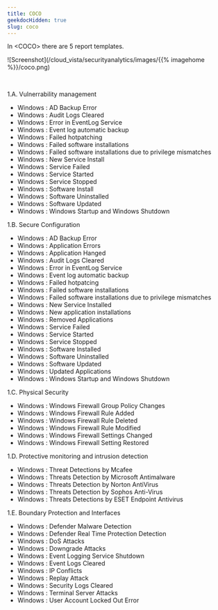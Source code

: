 ```yaml
---
title: COCO
geekdocHidden: true
slug: coco
---
```


In \<COCO> there are 5 report templates.

![Screenshot](/cloud_vista/securityanalytics/images/{{% imagehome %}}/coco.png)

&nbsp;

1.A. Vulnerrability management
* Windows : AD Backup Error
* Windows : Audit Logs Cleared
* Windows : Error in EventLog Service
* Windows : Event log automatic backup
* Windows : Failed hotpatching
* Windows : Failed software installations
* Windows : Failed software installations due to privilege mismatches
* Windows : New Service Install
* Windows : Service Failed
* Windows : Service Started
* Windows : Service Stopped
* Windows : Software Install
* Windows : Software Uninstalled
* Windows : Software Updated
* Windows : Windows Startup and Windows Shutdown

1.B. Secure Configuration
* Windows : AD Backup Error
* Windows : Application Errors
* Windows : Application Hanged
* Windows : Audit Logs Cleared
* Windows : Error in EventLog Service
* Windows : Event log automatic backup
* Windows : Failed hotpatcing
* Windows : Failed software installations
* Windows : Failed software installations due to privilege mismatches
* Windows : New Service Installed
* Windows : New application installations
* Windows : Removed Applications
* Windows : Service Failed
* Windows : Service Started
* Windows : Service Stopped
* Windows : Software Installed
* Windows : Software Uninstalled
* Windows : Software Updated
* Windows : Updated Applications
* Windows : Windows Startup and Windows Shutdown

1.C. Physical Security
* Windows : Windows Firewall Group Policy Changes
* Windows : Windows Firewall Rule Added
* Windows : Windows Firewall Rule Deleted
* Windows : Windows Firewall Rule Modified
* Windows : Windows Firewall Settings Changed
* Windows : Windows Firewall Setting Restored

1.D. Protective monitoring and intrusion detection
* Windows : Threat Detections by Mcafee
* Windows : Threats Detection by Microsoft Antimalware
* Windows : Threats Detection by Norton AntiVirus
* Windows : Threats Detection by Sophos Anti-Virus
* Windows : Threats Detections by ESET Endpoint Antivirus

1.E. Boundary Protection and Interfaces
* Windows : Defender Malware Detection
* Windows : Defender Real Time Protection Detection
* Windows : DoS Attacks
* Windows : Downgrade Attacks
* Windows : Event Logging Service Shutdown
* Windows : Event Logs Cleared
* Windows : IP Conflicts
* Windows : Replay Attack
* Windows : Security Logs Cleared
* Windows : Terminal Server Attacks
* Windows : User Account Locked Out Error


